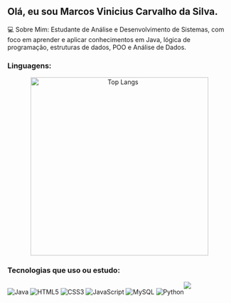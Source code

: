 ## Olá, eu sou Marcos Vinicius Carvalho da Silva.

💻 Sobre Mim: Estudante de Análise e Desenvolvimento de Sistemas, com foco em aprender e aplicar conhecimentos em Java, lógica de programação, estruturas de dados, POO e Análise de Dados.

### Linguagens:

<p align="center">
  <img src="https://github-readme-stats.vercel.app/api/top-langs/?username=MarcosVCarvalho&hide=html" alt="Top Langs" width="400">
</p>

### Tecnologias que uso ou estudo:
<div style="display: flex; flex-wrap: wrap;">
  
![Java](https://img.shields.io/badge/Java-ED8B00?style=for-the-badge&logo=openjdk&logoColor=white)
![HTML5](https://img.shields.io/badge/HTML5-E34F26?style=for-the-badge&logo=html5&logoColor=white)
![CSS3](https://img.shields.io/badge/CSS3-1572B6?style=for-the-badge&logo=css3&logoColor=white)
![JavaScript](https://img.shields.io/badge/JavaScript-F7DF1E?style=for-the-badge&logo=javascript&logoColor=black)
![MySQL](https://img.shields.io/badge/MySQL-005C84?style=for-the-badge&logo=mysql&logoColor=white)
![Python](https://img.shields.io/badge/Python-3776AB?style=for-the-badge&logo=python&logoColor=white)

 ##
 
<div> 
  <a href="https://www.linkedin.com/in/marcos-vinicius-carvalho-286479350/" target="_blank"><img src="https://img.shields.io/badge/-LinkedIn-%230077B5?style=for-the-badge&logo=linkedin&logoColor=white" target="_blank"></a> 
  
</div>
